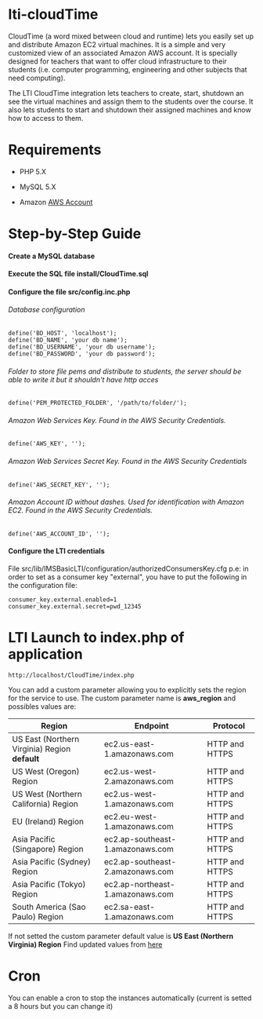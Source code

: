 lti-cloudTime
=============

CloudTime (a word mixed between cloud and runtime) lets you easily set up and distribute Amazon EC2 virtual machines. It is a simple and very customized view of an associated Amazon AWS account. It is specially designed for teachers that want to offer cloud infrastructure to their students (i.e. computer programming, engineering and other subjects that need computing).

The LTI CloudTime integration lets teachers to create, start, shutdown an see the virtual machines and assign them to the students over the course. It also lets students to start and shutdown their assigned machines and know how to access to them.

# Requirements

* PHP 5.X

* MySQL 5.X

* Amazon [AWS Account](http://aws.amazon.com)

# Step-by-Step Guide

#### Create a MySQL database

#### Execute the SQL file install/CloudTime.sql

#### Configure the file src/config.inc.php

###### Database configuration

	define('BD_HOST', 'localhost');
	define('BD_NAME', 'your db name');
	define('BD_USERNAME', 'your db username');
	define('BD_PASSWORD', 'your db password');

###### Folder to store file pems and distribute to students, the server should be able to write it but it shouldn't have http acces

	define('PEM_PROTECTED_FOLDER', '/path/to/folder/');


###### Amazon Web Services Key. Found in the AWS Security Credentials. 

	define('AWS_KEY', '');

###### Amazon Web Services Secret Key. Found in the AWS Security Credentials

	define('AWS_SECRET_KEY', '');

###### Amazon Account ID without dashes. Used for identification with Amazon EC2. Found in the AWS Security Credentials.

	define('AWS_ACCOUNT_ID', '');

#### Configure the LTI credentials 
File src/lib/IMSBasicLTI/configuration/authorizedConsumersKey.cfg
p.e: in order to set as a consumer key "external", you have to put the following in the configuration file:

	consumer_key.external.enabled=1 
	consumer_key.external.secret=pwd_12345

# LTI Launch to index.php of application
	http://localhost/CloudTime/index.php

You can add a custom parameter allowing you to explicitly sets the region for the service to use. The custom parameter name is **aws_region** and possibles values are:
<table cellspacing="0" border="0"><colgroup><col class="col1"><col class="col2"><col></colgroup><thead><tr><th>Region</th><th>Endpoint</th><th>Protocol</th></tr></thead><tbody><tr><td>US East (Northern Virginia) Region <strong>default</strong></td><td>ec2.us-east-1.amazonaws.com</td><td>HTTP and HTTPS</td></tr><tr><td>US West (Oregon) Region</td><td>ec2.us-west-2.amazonaws.com</td><td>HTTP and HTTPS</td></tr><tr><td>US West (Northern California) Region</td><td>ec2.us-west-1.amazonaws.com</td><td>HTTP and HTTPS</td></tr><tr><td>EU (Ireland) Region</td><td>ec2.eu-west-1.amazonaws.com</td><td>HTTP and HTTPS</td></tr><tr><td>Asia Pacific (Singapore) Region</td><td>ec2.ap-southeast-1.amazonaws.com</td><td>HTTP and HTTPS</td></tr><tr><td>Asia Pacific (Sydney) Region</td><td>ec2.ap-southeast-2.amazonaws.com</td><td>HTTP and HTTPS</td></tr><tr><td>Asia Pacific (Tokyo) Region</td><td>ec2.ap-northeast-1.amazonaws.com</td><td>HTTP and HTTPS</td></tr><tr><td>South America (Sao Paulo) Region</td><td>ec2.sa-east-1.amazonaws.com</td><td>HTTP and HTTPS</td></tr></tbody></table>

If not setted the custom parameter default value is **US East (Northern Virginia) Region**
Find updated values from [here](http://docs.aws.amazon.com/general/latest/gr/rande.html#ec2_region)

# Cron
You can enable a cron to stop the instances automatically (current is setted a 8 hours but you can change it)
